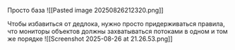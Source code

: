 Просто база
![[Pasted image 20250826212320.png]]

Чтобы избавиться от дедлока, нужно просто придерживаться правила, что мониторы объектов должны захватываться потоками в одном и том же порядке
![[Screenshot 2025-08-26 at 21.26.53.png]]
